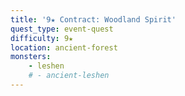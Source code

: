 ```yaml
---
title: '9★ Contract: Woodland Spirit'
quest_type: event-quest
difficulty: 9★
location: ancient-forest
monsters:
    - leshen
    # - ancient-leshen
---
```

